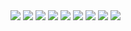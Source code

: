 <img src= https://user-images.githubusercontent.com/12699202/58129251-5f6ab000-7be7-11e9-9fe1-42e133296997.jpg>
<img src= https://user-images.githubusercontent.com/12699202/58129252-5f6ab000-7be7-11e9-8596-d759e8b3671f.jpg>
<img src= https://user-images.githubusercontent.com/12699202/58129253-5f6ab000-7be7-11e9-8962-66838068fa71.jpg>
<img src= https://user-images.githubusercontent.com/12699202/58129255-5f6ab000-7be7-11e9-9253-4d005107c353.jpg>
<img src= https://user-images.githubusercontent.com/12699202/58129256-60034680-7be7-11e9-917e-b1933f0da89a.jpg>
<img src= https://user-images.githubusercontent.com/12699202/58129257-60034680-7be7-11e9-98ef-37962d0df6b1.jpg>
<img src= https://user-images.githubusercontent.com/12699202/58129258-60034680-7be7-11e9-9dbf-c8a4b7a95750.jpg>

<img src= https://user-images.githubusercontent.com/12699202/58129249-5f6ab000-7be7-11e9-8333-b21bd7b2b189.jpg>
<img src= https://user-images.githubusercontent.com/12699202/58129250-5f6ab000-7be7-11e9-96ac-28c42554a1cc.jpg>


